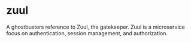 # zuul
A ghostbusters reference to Zuul, the gatekeeper. Zuul is a microservice focus on authentication, session management, and authorization.
